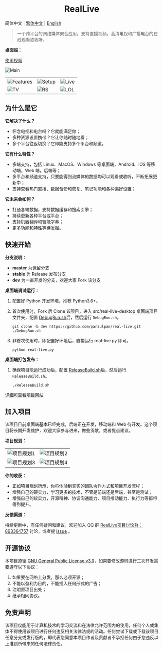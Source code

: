 <h1 align="center">RealLive</h1>

简体中文  |  [繁体中文](README-th_CN.md)  |  [English](README-en.md)

> 一个跨平台的网络媒体聚合应用，支持直播视频，高清电视和广播电台的在线观看或收听。

**桌面端：**

[使用视频](./assets/desktop/Use.mp4)

![Main](./assets/desktop/Main.png)

|  | | |
| --- | --- | --- |
| ![Features](./assets/desktop/Features.gif) | ![Setup](./assets/desktop/Setup.gif) |  ![Live](./assets/desktop/Live.gif) |
| ![TV](./assets/desktop/TV.gif) | ![RS](./assets/desktop/RS.gif) | ![LOL](./assets/desktop/LOL.gif) |

## 为什么是它

**它解决了什么？**

* 怀念电视和电台吗？它就能满足你；
* 多种资源设置携带？它让你随时随地看；
* 多个平台往返切换？它即能支持多个平台和频道。

**它有什么特性？**

* 多端支持，包括 Linux、MacOS、Windows 等桌面端，Android、iOS 等移动端，Web 端，后端等；
* 多平台和频道支持，只要能得到流媒体的数据均可以观看或收听，不断拓展更新中；
* 支持查看热门直播、数据备份和恢复、笔记功能和各种偏好设置；

**它未来会如何？**

* 打通各端数据，支持数据缓存和搜索引擎；
* 持续更新各种平台或平台；
* 支持机器翻译和智能字幕；
* 更多功能和特性等待发掘。

## 快速开始

**分支说明：**

* **master** 为保留分支
* **stable** 为 Release 发布分支
* **dev** 为一直开发的分支，欢迎大家 Fork 该分支

**桌面端调试运行：**

1. 配置好 Python 开发环境，推荐 Python3.6+。

2. 首次使用时，Fork 后 Clone 该项目，进入 src/real-live-desktop 桌面端项目文件夹，配置 [DebugRun.sh](./src/real-live-desktop/DebugRun.sh)后，然后运行 `DebugRun.sh`。

    ```shell
    git clone -b dev https://github.com/parzulpan/real-live.git
    ./DebugRun.sh
    ```

3. 非首次使用时，即配置好环境后，直接运行 real-live.py 即可。

   ```shell
   python real-live.py
   ```

**桌面端打包发布：**

1. 确保项目能运行成功后，配置 [ReleaseBuild.sh](./src/real-live-desktop/ReleaseBuild.sh)后，然后运行 `ReleaseBuild.sh`。

    ```shell
    ./ReleaseBuild.sh
    ```

[详细可查看项目网站](https://real-live.parzulpan.cn)

## 加入项目

该项目目前桌面端基本已经完成，后端正在开发，移动端和 Web 待开发。这个项目将长期开发维护，欢迎大家参与进来，做些贡献，或者提点建议。

**项目规划：**

|  |  |
| --- | --- |
|  ![项目规划1](./assets/desktop/项目规划1.png) | ![项目规划2](./assets/desktop/项目规划2.png) |
| ![项目规划3](./assets/desktop/项目规划3.png) | ![项目规划4](./assets/desktop/项目规划4.png) |

**你的收获：**

* 正如项目规划所示，你将体验到真实的团队协作方式和项目开发流程；
* 增强自己的硬实力，学习更多的技术，不管是前端还是后端，甚至是测试；
* 增强自己的软实力，开源精神、协调沟通能力、项目推动能力、执行力等都将得到提升。

**反馈渠道：**

持续更新中，有任何疑问和建议，欢迎加入 QQ 群 [RealLive项目讨论群：893364757](./assets/img/QQ群.jpg) 讨论，或者提 [issue](https://github.com/parzulpan/real-live/issues) 。

## 开源协议

本项目遵循 [GNU General Public License v3.0](./LICENSE)，如果要修改源码进行二次开发需要遵守以下协议：

1. 如果要在网络上分发，那么必须开源；
2. 不能以盈利为目的，不能插入任何形式的广告；
3. 注明原项目出处；
4. 继承相同协议。

## 免责声明

该项目仅能用于计算机技术的学习交流和在法律允许范围内的使用，任何个人或集体不得使用该项目进行任何违反相关法律法规的活动。任何尝试下载或下载该项目任意分支或发行版的，即代表您同意本项目作者及贡献者不承担任何由于您违反以上准则所带来的任何法律责任。
